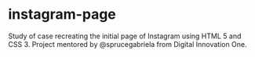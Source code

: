 # instagram-page
Study of case recreating the initial page of Instagram using HTML 5 and CSS 3. Project mentored by @sprucegabriela from Digital Innovation One.
